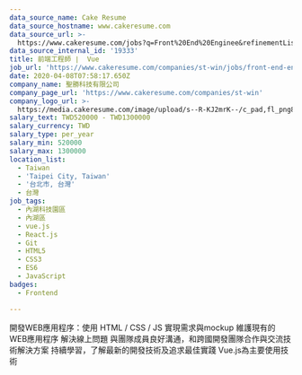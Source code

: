 ```yaml
---
data_source_name: Cake Resume
data_source_hostname: www.cakeresume.com
data_source_url: >-
  https://www.cakeresume.com/jobs?q=Front%20End%20Enginee&refinementList[lang_name][0]=E[…]tech_front-end-development&range[salary_range][min]=1000000
data_source_internal_id: '19333'
title: 前端工程師 ∣  Vue
job_url: 'https://www.cakeresume.com/companies/st-win/jobs/front-end-engineer-4179bb'
date: 2020-04-08T07:58:17.650Z
company_name: 聖勝科技有限公司
company_page_url: 'https://www.cakeresume.com/companies/st-win'
company_logo_url: >-
  https://media.cakeresume.com/image/upload/s--R-KJ2mrK--/c_pad,fl_png8,h_200,w_200/v1653966672/dzaoctwnfg2rfur7y4am.png
salary_text: TWD520000 - TWD1300000
salary_currency: TWD
salary_type: per_year
salary_min: 520000
salary_max: 1300000
location_list:
  - Taiwan
  - 'Taipei City, Taiwan'
  - '台北市, 台灣'
  - 台灣
job_tags:
  - 內湖科技園區
  - 內湖區
  - vue.js
  - React.js
  - Git
  - HTML5
  - CSS3
  - ES6
  - JavaScript
badges:
  - Frontend

---
```


開發WEB應用程序：使用 HTML / CSS / JS 實現需求與mockup 維護現有的WEB應用程序 解決線上問題 與團隊成員良好溝通，和跨國開發團隊合作與交流技術解決方案 持續學習，了解最新的開發技術及追求最佳實踐 Vue.js為主要使用技術